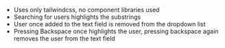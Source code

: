 - Uses only tailwindcss, no component libraries used
- Searching for users highlights the substrings
- User once added to the text field is removed from the dropdown list
- Pressing Backspace once highlights the user, pressing backspace again removes the user from the text field
